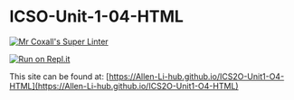# ICSO-Unit-1-04-HTML

[![Mr Coxall's Super Linter](https://github.com/Allen-Li-hub/ICS2O-Unit1-O4-HTML/workflows/Mr%20Coxall's%20Super%20Linter/badge.svg)](https://github.com/Allen-Li-hub/ICS2O-Unit1-O4-HTML/actions/)

[![Run on Repl.it](https://repl.it/badge/github/Allen-Li-hub/ICS2O-Unit1-O4-HTML)](https://repl.it/github/Allen-Li-hub/ICS2O-Unit1-O4-HTML)

This site can be found at: [https://Allen-Li-hub.github.io/ICS2O-Unit1-O4-HTML](https://Allen-Li-hub.github.io/ICS2O-Unit1-O4-HTML)
